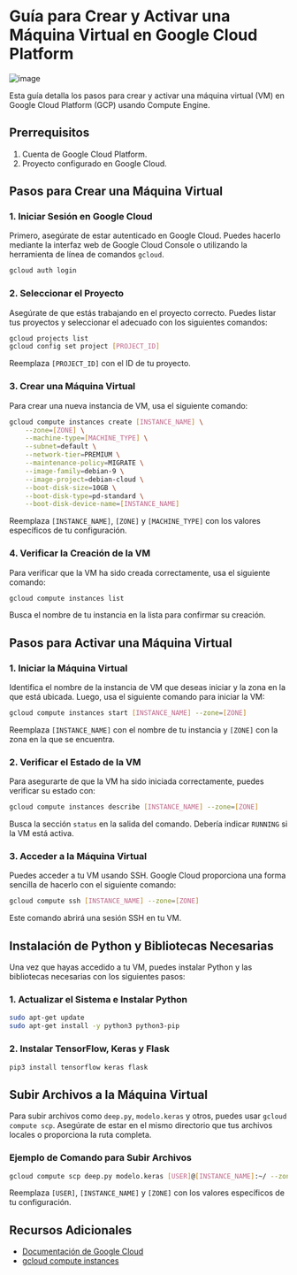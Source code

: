 
# Guía para Crear y Activar una Máquina Virtual en Google Cloud Platform

![image](https://github.com/user-attachments/assets/81996964-2964-4a2e-ad83-310847ca85d1)

Esta guía detalla los pasos para crear y activar una máquina virtual (VM) en Google Cloud Platform (GCP) usando Compute Engine.

## Prerrequisitos

1. Cuenta de Google Cloud Platform.
2. Proyecto configurado en Google Cloud.

## Pasos para Crear una Máquina Virtual

### 1. Iniciar Sesión en Google Cloud

Primero, asegúrate de estar autenticado en Google Cloud. Puedes hacerlo mediante la interfaz web de Google Cloud Console o utilizando la herramienta de línea de comandos `gcloud`.

```bash
gcloud auth login
```

### 2. Seleccionar el Proyecto

Asegúrate de que estás trabajando en el proyecto correcto. Puedes listar tus proyectos y seleccionar el adecuado con los siguientes comandos:

```bash
gcloud projects list
gcloud config set project [PROJECT_ID]
```

Reemplaza `[PROJECT_ID]` con el ID de tu proyecto.

### 3. Crear una Máquina Virtual

Para crear una nueva instancia de VM, usa el siguiente comando:

```bash
gcloud compute instances create [INSTANCE_NAME] \
    --zone=[ZONE] \
    --machine-type=[MACHINE_TYPE] \
    --subnet=default \
    --network-tier=PREMIUM \
    --maintenance-policy=MIGRATE \
    --image-family=debian-9 \
    --image-project=debian-cloud \
    --boot-disk-size=10GB \
    --boot-disk-type=pd-standard \
    --boot-disk-device-name=[INSTANCE_NAME]
```

Reemplaza `[INSTANCE_NAME]`, `[ZONE]` y `[MACHINE_TYPE]` con los valores específicos de tu configuración.

### 4. Verificar la Creación de la VM

Para verificar que la VM ha sido creada correctamente, usa el siguiente comando:

```bash
gcloud compute instances list
```

Busca el nombre de tu instancia en la lista para confirmar su creación.

## Pasos para Activar una Máquina Virtual

### 1. Iniciar la Máquina Virtual

Identifica el nombre de la instancia de VM que deseas iniciar y la zona en la que está ubicada. Luego, usa el siguiente comando para iniciar la VM:

```bash
gcloud compute instances start [INSTANCE_NAME] --zone=[ZONE]
```

Reemplaza `[INSTANCE_NAME]` con el nombre de tu instancia y `[ZONE]` con la zona en la que se encuentra.

### 2. Verificar el Estado de la VM

Para asegurarte de que la VM ha sido iniciada correctamente, puedes verificar su estado con:

```bash
gcloud compute instances describe [INSTANCE_NAME] --zone=[ZONE]
```

Busca la sección `status` en la salida del comando. Debería indicar `RUNNING` si la VM está activa.

### 3. Acceder a la Máquina Virtual

Puedes acceder a tu VM usando SSH. Google Cloud proporciona una forma sencilla de hacerlo con el siguiente comando:

```bash
gcloud compute ssh [INSTANCE_NAME] --zone=[ZONE]
```

Este comando abrirá una sesión SSH en tu VM.

## Instalación de Python y Bibliotecas Necesarias

Una vez que hayas accedido a tu VM, puedes instalar Python y las bibliotecas necesarias con los siguientes pasos:

### 1. Actualizar el Sistema e Instalar Python

```bash
sudo apt-get update
sudo apt-get install -y python3 python3-pip
```

### 2. Instalar TensorFlow, Keras y Flask

```bash
pip3 install tensorflow keras flask
```

## Subir Archivos a la Máquina Virtual

Para subir archivos como `deep.py`, `modelo.keras` y otros, puedes usar `gcloud compute scp`. Asegúrate de estar en el mismo directorio que tus archivos locales o proporciona la ruta completa.

### Ejemplo de Comando para Subir Archivos

```bash
gcloud compute scp deep.py modelo.keras [USER]@[INSTANCE_NAME]:~/ --zone=[ZONE]
```

Reemplaza `[USER]`, `[INSTANCE_NAME]` y `[ZONE]` con los valores específicos de tu configuración.

## Recursos Adicionales

- [Documentación de Google Cloud](https://cloud.google.com/docs)
- [gcloud compute instances](https://cloud.google.com/sdk/gcloud/reference/compute/instances)
